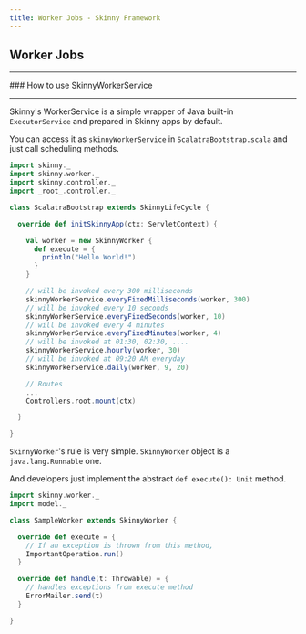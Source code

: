 ```yaml
---
title: Worker Jobs - Skinny Framework
---
```


## Worker Jobs

<hr/>
### How to use SkinnyWorkerService
<hr/>

Skinny's WorkerService is a simple wrapper of Java built-in `ExecutorService` and prepared in Skinny apps by default. 

You can access it as `skinnyWorkerService` in `ScalatraBootstrap.scala` and just call scheduling methods.

```scala
import skinny._
import skinny.worker._
import skinny.controller._
import _root_.controller._

class ScalatraBootstrap extends SkinnyLifeCycle {

  override def initSkinnyApp(ctx: ServletContext) { 

    val worker = new SkinnyWorker {
      def execute = {
        println("Hello World!")
      }
    }

    // will be invoked every 300 milliseconds
    skinnyWorkerService.everyFixedMilliseconds(worker, 300)
    // will be invoked every 10 seconds
    skinnyWorkerService.everyFixedSeconds(worker, 10)
    // will be invoked every 4 minutes
    skinnyWorkerService.everyFixedMinutes(worker, 4)
    // will be invoked at 01:30, 02:30, ....
    skinnyWorkerService.hourly(worker, 30)
    // will be invoked at 09:20 AM everyday
    skinnyWorkerService.daily(worker, 9, 20)

    // Routes
    ...
    Controllers.root.mount(ctx)

  }

}
```

`SkinnyWorker`'s rule is very simple. `SkinnyWorker` object is a `java.lang.Runnable` one.

And developers just implement the abstract `def execute(): Unit` method.

```scala
import skinny.worker._
import model._

class SampleWorker extends SkinnyWorker {

  override def execute = {
    // If an exception is thrown from this method, 
    ImportantOperation.run()
  }

  override def handle(t: Throwable) = {
    // handles exceptions from execute method
    ErrorMailer.send(t)
  }

}
